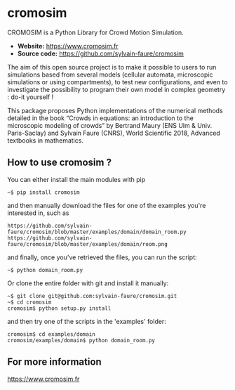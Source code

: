 # cromosim

CROMOSIM is a Python Library for Crowd Motion Simulation.

- **Website:** https://www.cromosim.fr
- **Source code:** https://github.com/sylvain-faure/cromosim

The aim of this open source project is to make it possible to users to run simulations based from several models (cellular automata, microscopic simulations or using compartments), to test new configurations, and even to investigate the possibility to program their own model in complex geometry : do-it yourself !

This package proposes Python implementations of the numerical methods detailed in the book “Crowds in equations: an introduction to the microscopic modeling of crowds” by Bertrand Maury (ENS Ulm & Univ. Paris-Saclay) and Sylvain Faure (CNRS), World Scientific 2018, Advanced textbooks in mathematics.



How to use cromosim ?
---------------------

You can either install the main modules with pip

    ~$ pip install cromosim

and then manually download the files for one of the examples you're interested in, such as

    https://github.com/sylvain-faure/cromosim/blob/master/examples/domain/domain_room.py
    https://github.com/sylvain-faure/cromosim/blob/master/examples/domain/room.png

and finally, once you've retrieved the files, you can run the script: 

    ~$ python domain_room.py

Or clone the entire folder with git and install it manually:

    ~$ git clone git@github.com:sylvain-faure/cromosim.git
    ~$ cd cromosim
    cromosim$ python setup.py install

and then try one of the scripts in the 'examples' folder:
    
    cromosim$ cd examples/domain
    cromosim/examples/domain$ python domain_room.py

For more information
---------------------

https://www.cromosim.fr
